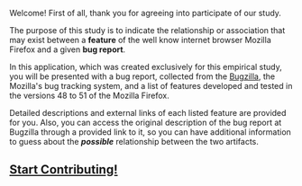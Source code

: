 
Welcome! First of all, thank you for agreeing into participate of our study.

The purpose of this study is to indicate the relationship or association that may exist between a **feature** of the well know internet browser Mozilla Firefox and a given **bug report**.

In this application, which was created exclusively for this empirical study, you will be presented with a bug report, collected from the [Bugzilla](http://bugzilla.mozilla.org), the Mozilla's bug tracking system, and a list of features developed and tested in the versions 48 to 51 of the Mozilla Firefox.

Detailed descriptions and external links of each listed feature are provided for you. Also, you can access the original description of the bug report at Bugzilla through a provided link to it, so you can have additional information to guess about the **_possible_** relationship between the two artifacts.

## [Start Contributing!](tutorial#consentTerm)






